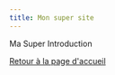 ```yaml
---
title: Mon super site
---
```

<p>Ma Super Introduction</p>

<a href="index">Retour à la page d'accueil</a>
